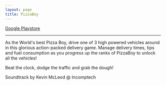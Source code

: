 ```yaml
---
layout: page
title: PizzaBoy
---
```

[Google Playstore](https://play.google.com/store/apps/details?id=com.ProjectorGames.PizzaDelivery&hl=en_GB)

<span class="icon-android" />

---

<span class="icon-playstore" />

As the World's best Pizza Boy, drive one of 3 high powered vehicles around in this glorious action-packed delivery game. Manage delivery times, tips and fuel consumption as you progress up the ranks of PizzaBoy to unlock all the vehicles!

Beat the clock, dodge the traffic and grab the dough!

Soundtrack by Kevin McLeod @ Incomptech
